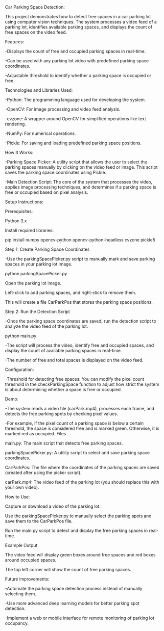Car Parking Space Detection:

This project demonstrates how to detect free spaces in a car parking lot using computer vision techniques.
The system processes a video feed of a parking lot, identifies available parking spaces, and displays the count of free spaces on the video feed.

Features:

-Displays the count of free and occupied parking spaces in real-time.

-Can be used with any parking lot video with predefined parking space coordinates.

-Adjustable threshold to identify whether a parking space is occupied or free.

Technologies and Libraries Used:

-Python: The programming language used for developing the system.

-OpenCV: For image processing and video feed analysis.

-cvzone: A wrapper around OpenCV for simplified operations like text rendering.

-NumPy: For numerical operations.

-Pickle: For saving and loading predefined parking space positions.

How It Works:

-Parking Space Picker: A utility script that allows the user to select the parking spaces manually by clicking on the video feed or image. This script saves the parking space coordinates using Pickle.

-Main Detection Script: The core of the system that processes the video, applies image processing techniques, and determines if a parking space is free or occupied based on pixel analysis.

Setup Instructions:

Prerequisites:

Python 3.x

Install required libraries:

pip install numpy opencv-python opencv-python-headless cvzone pickle5

Step 1: Create Parking Space Coordinates

-Use the parkingSpacePicker.py script to manually mark and save parking spaces in your parking lot image.

python parkingSpacePicker.py

Open the parking lot image.

Left-click to add parking spaces, and right-click to remove them.

This will create a file CarParkPos that stores the parking space positions.

Step 2: Run the Detection Script

-Once the parking space coordinates are saved, run the detection script to analyze the video feed of the parking lot.

python main.py

-The script will process the video, identify free and occupied spaces, and display the count of available parking spaces in real-time.

-The number of free and total spaces is displayed on the video feed.

Configuration:

-Threshold for detecting free spaces: You can modify the pixel count threshold in the checkParkingSpace function to adjust how strict the system is about determining whether a space is free or occupied.

Demo:

-The system reads a video file (carPark.mp4), processes each frame, and detects the free parking spots by checking pixel values.

-For example, if the pixel count of a parking space is below a certain threshold, the space is considered free and is marked green. Otherwise, it is marked red as occupied.
Files

main.py: The main script that detects free parking spaces.

parkingSpacePicker.py: A utility script to select and save parking space coordinates.

CarParkPos: The file where the coordinates of the parking spaces are saved (created after using the picker script).

carPark.mp4: The video feed of the parking lot (you should replace this with your own video).

How to Use:

Capture or download a video of the parking lot.

Use the parkingSpacePicker.py to manually select the parking spots and save them to the CarParkPos file.

Run the main.py script to detect and display the free parking spaces in real-time.

Example Output:

The video feed will display green boxes around free spaces and red boxes around occupied spaces.

The top left corner will show the count of free parking spaces.

Future Improvements:

-Automate the parking space detection process instead of manually selecting them.

-Use more advanced deep learning models for better parking spot detection.

-Implement a web or mobile interface for remote monitoring of parking lot occupancy.
